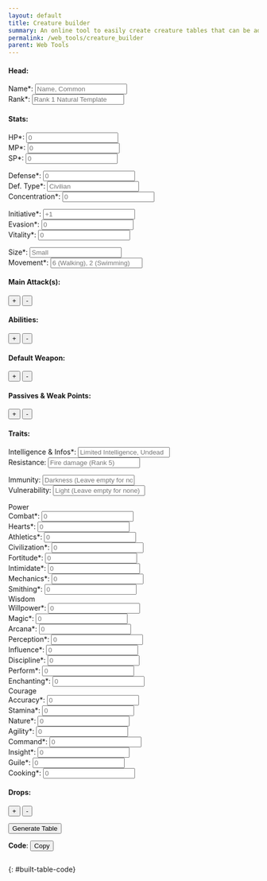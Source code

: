 ```yaml
---
layout: default
title: Creature builder
summary: An online tool to easily create creature tables that can be added to the wiki.
permalink: /web_tools/creature_builder
parent: Web Tools
---
```


#### Head:

<form>
    <div class="large-input">
        <label for="id_name">Name*:</label>
        <input id="id_name" type="text" placeholder="Name, Common">
    </div>
    <div class="large-input">
        <label for="id_rank">Rank*:</label>
        <input id="id_rank" type="text" placeholder="Rank 1 Natural Template">
    </div>
</form>

#### Stats:

<form>
    <div class="small-input">
        <label for="id_hp">HP*:</label>
        <input id="id_hp" type="text" placeholder="0">
    </div>
    <div class="small-input">
        <label for="id_mp">MP*:</label>
        <input id="id_mp" type="text" placeholder="0">
    </div>
    <div class="small-input">
        <label for="id_sp">SP*:</label>
        <input id="id_sp" type="text" placeholder="0">
    </div>
</form>
<form>
    <div class="flex-shrink-0 small-input">
        <label for="id_defense">Defense*:</label>
        <input id="id_defense" type="text" placeholder="0">
    </div>
    <div class="large-input flex-grow-2 small-input">
        <label for="id_defense_type">Def. Type*:</label>
        <input id="id_defense_type" type="text" placeholder="Civilian">
    </div>
    <div class="flex-shrink-0 small-input">
        <label for="id_concentration">Concentration*:</label>
        <input id="id_concentration" type="text" placeholder="0">
    </div>
</form>
<form>
    <div class="small-input">
        <label for="id_initiative">Initiative*:</label>
        <input id="id_initiative" type="text" placeholder="+1">
    </div>
    <div class="small-input">
        <label for="id_evasion">Evasion*:</label>
        <input id="id_evasion" type="text" placeholder="0">
    </div>
    <div class="small-input">
        <label for="id_vitality">Vitality*:</label>
        <input id="id_vitality" type="text" placeholder="0">
    </div>
</form>
<form>
    <div class="large-input">
        <label for="id_size">Size*:</label>
        <input id="id_size" type="text" placeholder="Small">
    </div>
    <div class="large-input flex-grow-3">
        <label for="id_movement">Movement*:</label>
        <input id="id_movement" type="text" placeholder="6 (Walking), 2 (Swimming)">
    </div>
</form>

#### Main Attack(s):

<button type="button" name="button_add_main_attack" class="btn btn-purple" onclick="builderAddMainAttack()">+</button> <button type="button" name="button_remove_main_attack" class="btn btn-purple" onclick="builderAddMainAttack(true)">-</button>

<div id="main_attacks"></div>

#### Abilities:

<button type="button" name="button_add_ability" class="btn btn-purple" onclick="builderAddAbility()">+</button> <button type="button" name="button_remove_ability" class="btn btn-purple" onclick="builderAddAbility(true)">-</button>

<div id="abilities_container"></div>

#### Default Weapon:

<button type="button" name="button_add_weapon" class="btn btn-purple" onclick="builderAddWeapon()">+</button> <button type="button" name="button_remove_weapon" class="btn btn-purple" onclick="builderAddWeapon(true)">-</button>

<div id="weapons"></div>

#### Passives & Weak Points:

<button type="button" name="button_add_passive" class="btn btn-purple" onclick="builderAddPassive()">+</button> <button type="button" name="button_remove_passive" class="btn btn-purple" onclick="builderAddPassive(true)">-</button>

<div id="passives"></div>

#### Traits:

<form>
    <div class="large-input">
        <label for="id_traits_infos">Intelligence & Infos*:</label>
        <input id="id_traits_infos" type="text" placeholder="Limited Intelligence, Undead">
    </div>
    <div class="large-input">
        <label for="id_traits_resistance">Resistance:</label>
        <input id="id_traits_resistance" type="text" placeholder="Fire damage (Rank 5)">
    </div>
</form>
<form>
    <div class="large-input">
        <label for="id_traits_immunity">Immunity:</label>
        <input id="id_traits_immunity" type="text" placeholder="Darkness (Leave empty for none)">
    </div>
    <div class="large-input">
        <label for="id_traits_vulnerability">Vulnerability:</label>
        <input id="id_traits_vulnerability" type="text" placeholder="Light (Leave empty for none)">
    </div>
</form>
<form>
    <div class="traits small-input">
        <div class="traits-title">
            <span>Power</span>
        </div>
        <div>
            <label for="id_traits_combat">Combat*:</label>
            <input id="id_traits_combat" type="text" placeholder="0">
        </div>
        <div>
            <label for="id_traits_hearts">Hearts*:</label>
            <input id="id_traits_hearts" type="text" placeholder="0">
        </div>
        <div>
            <label for="id_traits_athletics">Athletics*:</label>
            <input id="id_traits_athletics" type="text" placeholder="0">
        </div>
        <div>
            <label for="id_traits_civilization">Civilization*:</label>
            <input id="id_traits_civilization" type="text" placeholder="0">
        </div>
        <div>
            <label for="id_traits_fortitude">Fortitude*:</label>
            <input id="id_traits_fortitude" type="text" placeholder="0">
        </div>
        <div>
            <label for="id_traits_intimidate">Intimidate*:</label>
            <input id="id_traits_intimidate" type="text" placeholder="0">
        </div>
        <div>
            <label for="id_traits_mechanics">Mechanics*:</label>
            <input id="id_traits_mechanics" type="text" placeholder="0">
        </div>
        <div>
            <label for="id_traits_smithing">Smithing*:</label>
            <input id="id_traits_smithing" type="text" placeholder="0">
        </div>
    </div>
    <div class="traits small-input">
        <div class="traits-title">
            <span>Wisdom</span>
        </div>
        <div>
            <label for="id_traits_willpower">Willpower*:</label>
            <input id="id_traits_willpower" type="text" placeholder="0">
        </div>
        <div>
            <label for="id_traits_magic">Magic*:</label>
            <input id="id_traits_magic" type="text" placeholder="0">
        </div>
        <div>
            <label for="id_traits_arcana">Arcana*:</label>
            <input id="id_traits_arcana" type="text" placeholder="0">
        </div>
        <div>
            <label for="id_traits_perception">Perception*:</label>
            <input id="id_traits_perception" type="text" placeholder="0">
        </div>
        <div>
            <label for="id_traits_influence">Influence*:</label>
            <input id="id_traits_influence" type="text" placeholder="0">
        </div>
        <div>
            <label for="id_traits_discipline">Discipline*:</label>
            <input id="id_traits_discipline" type="text" placeholder="0">
        </div>
        <div>
            <label for="id_traits_perform">Perform*:</label>
            <input id="id_traits_perform" type="text" placeholder="0">
        </div>        
        <div>
            <label for="id_traits_enchanting">Enchanting*:</label>
            <input id="id_traits_enchanting" type="text" placeholder="0">
        </div>
    </div>
    <div class="traits small-input">
        <div class="traits-title">
            <span>Courage</span>
        </div>
        <div>
            <label for="id_traits_accuracy">Accuracy*:</label>
            <input id="id_traits_accuracy" type="text" placeholder="0">
        </div>
        <div>
            <label for="id_traits_stamina">Stamina*:</label>
            <input id="id_traits_stamina" type="text" placeholder="0">
        </div>
        <div>
            <label for="id_traits_nature">Nature*:</label>
            <input id="id_traits_nature" type="text" placeholder="0">
        </div>
        <div>
            <label for="id_traits_agility">Agility*:</label>
            <input id="id_traits_agility" type="text" placeholder="0">
        </div>
        <div>
            <label for="id_traits_command">Command*:</label>
            <input id="id_traits_command" type="text" placeholder="0">
        </div>
        <div>
            <label for="id_traits_insight">Insight*:</label>
            <input id="id_traits_insight" type="text" placeholder="0">
        </div>
        <div>
            <label for="id_traits_guile">Guile*:</label>
            <input id="id_traits_guile" type="text" placeholder="0">
        </div>
        <div>
            <label for="id_traits_cooking">Cooking*:</label>
            <input id="id_traits_cooking" type="text" placeholder="0">
        </div>
    </div>
</form>

#### Drops:

<button type="button" name="button_add_drop" class="btn btn-purple" onclick="builderAddDrop()">+</button> <button type="button" name="button_remove_drop" class="btn btn-purple" onclick="builderAddDrop(true)">-</button>

<div id="drops_container"></div>

<button type="button" name="button" class="btn" onclick="buildTable()">Generate Table</button>

<div id="result_infos"></div>

<div id="built-table" class="table-wrapper"></div>

**Code**: <button type="button" name="button" class="btn" onclick="copyTableToClipboard()">Copy</button>
```
```
{: #built-table-code}